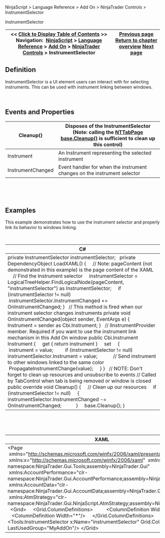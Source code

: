 ﻿


NinjaScript \> Language Reference \> Add On \> NinjaTrader Controls \> InstrumentSelector






















InstrumentSelector







| \<\< [Click to Display Table of Contents](instrumentselector.md) \>\> **Navigation:**     [NinjaScript](ninjascript.md) \> [Language Reference](language_reference_wip.md) \> [Add On](add_on.md) \> [NinjaTrader Controls](controls.md) \> InstrumentSelector | [Previous page](atmstrategyselector.md) [Return to chapter overview](controls.md) [Next page](intervalselector.md) |
| --- | --- |











## Definition


InstrumentSelector is a UI element users can interact with for selecting instruments. This can be used with instrument linking between windows.    


 


## Events and Properties




| Cleanup() | Disposes of the InstrumentSelector (Note: calling the [NTTabPage base.Cleanup()](nttabpage_cleanup.md) is sufficient to clean up this control) |
| --- | --- |
| Instrument | An Instrument representing the selected instrument |
| InstrumentChanged | Event handler for when the instrument changes on the instrument selector |



 


 


## Examples


This example demonstrates how to use the instrument selector and properly link its behavior to windows linking.


 




| C\# |
| --- |
| private InstrumentSelector instrumentSelector;   private DependencyObject LoadXAML() {      // Note: pageContent (not demonstrated in this example) is the page content of the XAML        // Find the Instrument selector      instrumentSelector \= LogicalTreeHelper.FindLogicalNode(pageContent, "instrumentSelector") as InstrumentSelector;      if (instrumentSelector !\= null)           instrumentSelector.InstrumentChanged \+\= OnInstrumentChanged; }   // This method is fired when our instrument selector changes instruments private void OnInstrumentChanged(object sender, EventArgs e) {      Instrument \= sender as Cbi.Instrument; }   // IInstrumentProvider member. Required if you want to use the instrument link mechanism in this Add On window public Cbi.Instrument Instrument {      get { return instrument }      set      {           instrument \= value;          if (instrumentSelector !\= null)                instrumentSelector.Instrument \= value;             // Send instrument to other windows linked to the same color           PropagateInstrumentChange(value);      } }   // NOTE: Don't forget to clean up resources and unsubscribe to events // Called by TabControl when tab is being removed or window is closed public override void Cleanup() {      // Clean up our resources      if (instrumentSelector !\= null)      {          instrumentSelector.InstrumentChanged \-\= OnInstrumentChanged;            }      base.Cleanup(); } |



 


 




| XAML |
| --- |
| \<Page        xmlns\="http://schemas.microsoft.com/winfx/2006/xaml/presentation"  xmlns:x\="http://schemas.microsoft.com/winfx/2006/xaml"  xmlns:Tools\="clr\-namespace:NinjaTrader.Gui.Tools;assembly\=NinjaTrader.Gui"  xmlns:AccountPerformance\="clr\-namespace:NinjaTrader.Gui.AccountPerformance;assembly\=NinjaTrader.Gui"   xmlns:AccountData\="clr\-namespace:NinjaTrader.Gui.AccountData;assembly\=NinjaTrader.Gui"   xmlns:AtmStrategy\="clr\-namespace:NinjaTrader.Gui.NinjaScript.AtmStrategy;assembly\=NinjaTrader.Gui"\>   \<Grid\>      \<Grid.ColumnDefinitions\>           \<ColumnDefinition Width\="Auto"/\>           \<ColumnDefinition Width\="\*"/\>      \</Grid.ColumnDefinitions\>        \<Tools:InstrumentSelector x:Name\="instrumentSelector" Grid.Column\="0" LastUsedGroup\="MyAddOn"/\> \</Grid\> |









